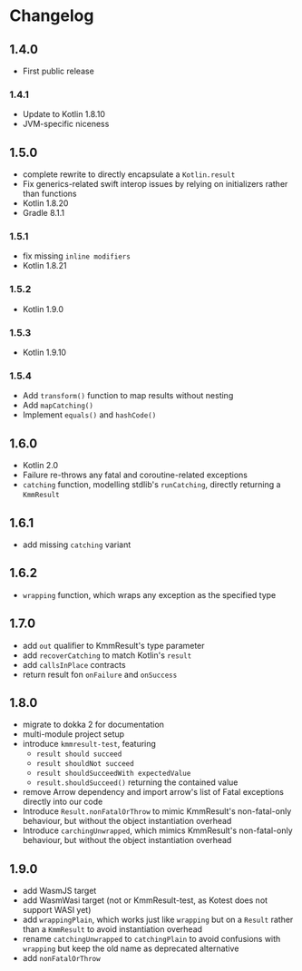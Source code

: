 # Changelog

## 1.4.0
 - First public release

### 1.4.1
- Update to Kotlin 1.8.10
- JVM-specific niceness

## 1.5.0
- complete rewrite to directly encapsulate a `Kotlin.result`
- Fix generics-related swift interop issues by relying on initializers rather than functions
- Kotlin 1.8.20
- Gradle 8.1.1

### 1.5.1
- fix missing `inline modifiers`
- Kotlin 1.8.21

### 1.5.2
- Kotlin 1.9.0

### 1.5.3
- Kotlin 1.9.10

### 1.5.4
- Add `transform()` function to map results without nesting
- Add `mapCatching()`
- Implement `equals()` and `hashCode()`

## 1.6.0
- Kotlin 2.0
- Failure re-throws any fatal and coroutine-related exceptions
- `catching` function, modelling stdlib's `runCatching`, directly returning a `KmmResult`

## 1.6.1
- add missing `catching` variant

## 1.6.2
- `wrapping` function, which wraps any exception as the specified type

## 1.7.0
- add `out` qualifier to KmmResult's type parameter
- add `recoverCatching` to match Kotlin's `result`
- add `callsInPlace` contracts
- return result fon `onFailure` and `onSuccess`

## 1.8.0
- migrate to dokka 2 for documentation
- multi-module project setup
- introduce `kmmresult-test`, featuring
  - `result should succeed`
  - `result shouldNot succeed`
  - `result shouldSucceedWith expectedValue`
  - `result.shouldSucceed()` returning the contained value
- remove Arrow dependency and import arrow's list of Fatal exceptions directly into our code
- Introduce `Result.nonFatalOrThrow` to mimic KmmResult's non-fatal-only behaviour, but without the object instantiation overhead
- Introduce `carchingUnwrapped`, which mimics KmmResult's non-fatal-only behaviour, but without the object instantiation overhead

## 1.9.0
- add WasmJS target
- add WasmWasi target (not or KmmResult-test, as Kotest does not support WASI yet)
- add `wrappingPlain`, which works just like `wrapping` but on a `Result` rather than a `KmmResult` to avoid instantiation overhead
- rename `catchingUnwrapped` to `catchingPlain` to avoid confusions with `wrapping` but keep the old name as deprecated alternative
- add `nonFatalOrThrow`

